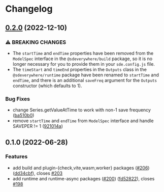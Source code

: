 # Changelog

## [0.2.0](https://github.com/climateinteractive/SDEverywhere/compare/runtime-v0.1.0...runtime-v0.2.0) (2022-12-10)


### ⚠ BREAKING CHANGES

* The `startTime` and `endTime` properties have been removed from the `ModelSpec` interface in the `@sdeverywhere/build` package, so it is no longer necessary for you to provide them in your `sde.config.js` file.
* The `timeStart` and `timeEnd` properties in the `Outputs` class in the `@sdeverywhere/runtime` package have been renamed to `startTime` and `endTime`, and there is an additional `saveFreq` argument for the `Outputs` constructor (which defaults to 1).

### Bug Fixes

* change Series.getValueAtTime to work with non-1 save frequency ([ba510b0](https://github.com/climateinteractive/SDEverywhere/commit/ba510b0d297f36563b3d08bb71b5f2707e09bdf1))
* remove `startTime` and `endTime` from `ModelSpec` interface and handle SAVEPER != 1 ([921014a](https://github.com/climateinteractive/SDEverywhere/commit/921014aeeda646a130ac324823ab5633d6abcdfa))

## 0.1.0 (2022-06-28)


### Features

* add build and plugin-{check,vite,wasm,worker} packages ([#206](https://github.com/climateinteractive/SDEverywhere/issues/206)) ([dd34cbf](https://github.com/climateinteractive/SDEverywhere/commit/dd34cbfcc0b8b3fb1655c8aa64fb919f9757b8be)), closes [#203](https://github.com/climateinteractive/SDEverywhere/issues/203)
* add runtime and runtime-async packages ([#200](https://github.com/climateinteractive/SDEverywhere/issues/200)) ([fd52822](https://github.com/climateinteractive/SDEverywhere/commit/fd52822803981c3115af91fd093b30c04f103663)), closes [#198](https://github.com/climateinteractive/SDEverywhere/issues/198)
